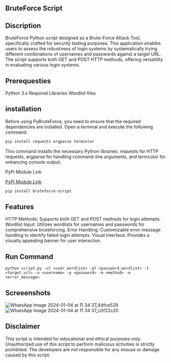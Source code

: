 ## BruteForce Script
## Discription

BruteForce Python script designed as a Brute-Force Attack Tool, specifically crafted for security testing purposes. This application enables users to assess the robustness of login systems by systematically trying different combinations of usernames and passwords against a target URL. The script supports both GET and POST HTTP methods, offering versatility in evaluating various login systems.

## Prerequesties

Python 3.x
Required Libraries
Wordlist files

## installation

 Before using PyBruteForce, you need to ensure that the required dependencies are installed. Open a terminal and execute the following command:

```bash
pip install requests argparse termcolor
```

This command installs the necessary Python libraries: requests for HTTP requests, argparse for handling command-line arguments, and termcolor for enhancing console output.

PyPi Module Link

 [PyPi Module Link]( https://pypi.org/project/bruteforce-script/1.0/)
```bash
pip install bruteforce-script
```
                                                                                                         
## Features

   HTTP Methods: Supports both GET and POST methods for login attempts.
   Wordlist Input: Utilizes wordlists for usernames and passwords for comprehensive bruteforcing.
   Error Handling: Customizable error message handling to identify failed login attempts.
   Visual Interface: Provides a visually appealing banner for user interaction.

## Run Command
```
python script.py -ul <user_wordlist> -pl <password_wordlist> -t <target_url> -u <username> -p <password> -m <method> -e <error_message>
```

## Screeenshots
 ![WhatsApp Image 2024-01-04 at 11 34 37_4dfce529](https://github.com/M0hamedsh0aib/Brute_Force/assets/108838188/cf5c796e-2364-45b9-b7bb-6c9bef2e2a28)
 ![WhatsApp Image 2024-01-04 at 11 34 37_c0f22c20](https://github.com/M0hamedsh0aib/Brute_Force/assets/108838188/24ec9a53-0e1d-4248-a018-2e7693c5271d)




## Disclaimer
This script is intended for educational and ethical purposes only. Unauthorized use of this script to perform malicious activities is strictly prohibited. The developers are not responsible for any misuse or damage caused by this script.

 
